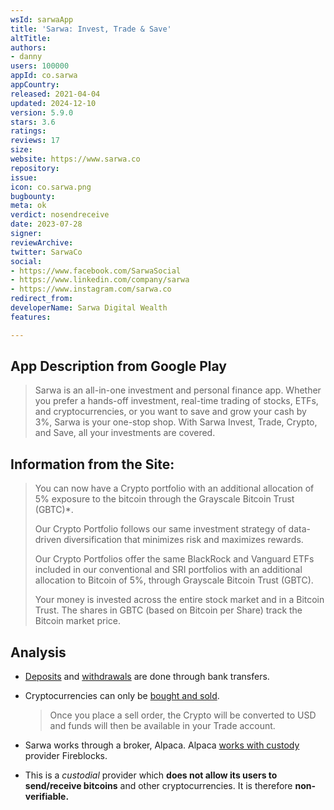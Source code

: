 ```yaml
---
wsId: sarwaApp
title: 'Sarwa: Invest, Trade & Save'
altTitle: 
authors:
- danny
users: 100000
appId: co.sarwa
appCountry: 
released: 2021-04-04
updated: 2024-12-10
version: 5.9.0
stars: 3.6
ratings: 
reviews: 17
size: 
website: https://www.sarwa.co
repository: 
issue: 
icon: co.sarwa.png
bugbounty: 
meta: ok
verdict: nosendreceive
date: 2023-07-28
signer: 
reviewArchive: 
twitter: SarwaCo
social:
- https://www.facebook.com/SarwaSocial
- https://www.linkedin.com/company/sarwa
- https://www.instagram.com/sarwa.co
redirect_from: 
developerName: Sarwa Digital Wealth
features: 

---
```


## App Description from Google Play

> Sarwa is an all-in-one investment and personal finance app. Whether you prefer a hands-off investment, real-time trading of stocks, ETFs, and cryptocurrencies, or you want to save and grow your cash by 3%, Sarwa is your one-stop shop. With Sarwa Invest, Trade, Crypto, and Save, all your investments are covered.

## Information from the Site:

> You can now have a Crypto portfolio with an additional allocation of 5% exposure to the bitcoin through the Grayscale Bitcoin Trust (GBTC)*.
>
> Our Crypto Portfolio follows our same investment strategy of data-driven diversification that minimizes risk and maximizes rewards.
>
> Our Crypto Portfolios offer the same BlackRock and Vanguard ETFs included in our conventional and SRI portfolios with an additional allocation to Bitcoin of 5%, through Grayscale Bitcoin Trust (GBTC).
>
> Your money is invested across the entire stock market and in a Bitcoin Trust. The shares in GBTC (based on Bitcoin per Share) track the Bitcoin market price.

## Analysis

- [Deposits](https://help.sarwa.co/hc/en-us/articles/9187678253853-What-assets-are-my-funds-held-in-) and [withdrawals](https://help.sarwa.co/hc/en-us/articles/4407343150353-How-do-I-withdraw-funds-from-my-Sarwa-account-) are done through bank transfers.
- Cryptocurrencies can only be [bought and sold](https://help.sarwa.co/hc/en-us/articles/5267128984349-How-do-I-buy-sell-crypto-).

     > Once you place a sell order, the Crypto will be converted to USD and funds will then be available in your Trade account. 

- Sarwa works through a broker, Alpaca. Alpaca [works with custody](https://help.sarwa.co/hc/en-us/articles/5267147743133-Where-is-the-crypto-stored-) provider Fireblocks.
- This is a *custodial* provider which **does not allow its users to send/receive bitcoins** and other cryptocurrencies. It is therefore **non-verifiable.**
